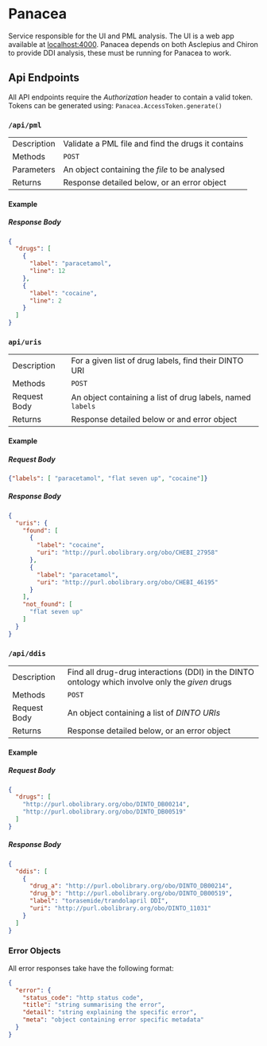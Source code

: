 # Panacea

Service responsible for the UI and PML analysis. The UI is a web app available
at [localhost:4000](localhost:4000). Panacea depends on both Asclepius and
Chiron to provide DDI analysis, these must be running for Panacea to work.


Api Endpoints
-------------

All API endpoints require the *Authorization* header to contain a valid token.
Tokens can be generated using: `Panacea.AccessToken.generate()`

### `/api/pml`


|             |                                                    |
|-------------|----------------------------------------------------|
| Description | Validate a PML file and find the drugs it contains |
| Methods     | `POST`                                             |
| Parameters  | An object containing the *file* to be analysed     |
| Returns     | Response detailed below, or an error object        |

#### Example

##### Response Body

```json
{
  "drugs": [
    {
      "label": "paracetamol",
      "line": 12
    },
    {
      "label": "cocaine",
      "line": 2
    }
  ]
}
```

### `api/uris`

|              |                                                             |
|--------------|-------------------------------------------------------------|
| Description  | For a given list of drug labels, find their DINTO URI       |
| Methods      | `POST`                                                      |
| Request Body | An object containing a list of drug labels, named `labels`  |
| Returns      | Response detailed below or and error object                 |

#### Example

##### Request Body

```json
{"labels": [ "paracetamol", "flat seven up", "cocaine"]}
```

##### Response Body

```json
{
  "uris": {
    "found": [
      {
        "label": "cocaine",
        "uri": "http://purl.obolibrary.org/obo/CHEBI_27958"
      },
      {
        "label": "paracetamol",
        "uri": "http://purl.obolibrary.org/obo/CHEBI_46195"
      }
    ],
    "not_found": [
      "flat seven up"
    ]
  }
}
```

### `/api/ddis`

|              |                                                                                                  |
|--------------|--------------------------------------------------------------------------------------------------|
| Description  | Find all drug-drug interactions (DDI) in the DINTO ontology which involve only the *given* drugs |
| Methods      | `POST`                                                                                           |
| Request Body | An object containing a list of *DINTO URIs*                                                      |
| Returns      | Response detailed below, or an error object                                                      |

#### Example
##### Request Body
```json
{
  "drugs": [
    "http://purl.obolibrary.org/obo/DINTO_DB00214",
    "http://purl.obolibrary.org/obo/DINTO_DB00519"
  ]
}
```

##### Response Body

```json
{
  "ddis": [
    {
      "drug_a": "http://purl.obolibrary.org/obo/DINTO_DB00214",
      "drug_b": "http://purl.obolibrary.org/obo/DINTO_DB00519",
      "label": "torasemide/trandolapril DDI",
      "uri": "http://purl.obolibrary.org/obo/DINTO_11031"
    }
  ]
}
```

### Error Objects

All error responses take have the following format:

```json
{
  "error": {
    "status_code": "http status code",
    "title": "string summarising the error",
    "detail": "string explaining the specific error",
    "meta": "object containing error specific metadata"
  }
}
```
